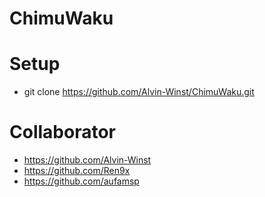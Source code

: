 # ChimuWaku

# Setup
- git clone https://github.com/Alvin-Winst/ChimuWaku.git


# Collaborator
- https://github.com/Alvin-Winst
- https://github.com/Ren9x
- https://github.com/aufamsp
